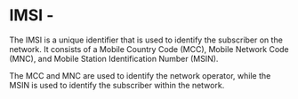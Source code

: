 # IMSI -

The IMSI is a unique identifier that is used to identify the subscriber on the network. It consists of a Mobile Country Code (MCC), Mobile Network Code (MNC), and Mobile Station Identification Number (MSIN).&#x20;

The MCC and MNC are used to identify the network operator, while the MSIN is used to identify the subscriber within the network.
